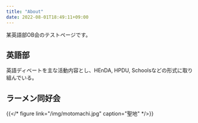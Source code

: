 ```yaml
---
title: "About"
date: 2022-08-01T18:49:11+09:00
---
```


某英語部OB会のテストページです。

<!--more-->


## 英語部
英語ディベートを主な活動内容とし、HEnDA, HPDU, Schoolsなどの形式に取り組んでいる。



## ラーメン同好会
{{</* figure link="/img/motomachi.jpg" caption="聖地" */>}}
